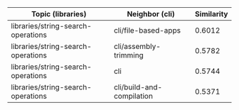 | Topic (libraries) | Neighbor (cli) | Similarity |
|-------------|-------------------|------------|
| libraries/string-search-operations | cli/file-based-apps | 0.6012 |
| libraries/string-search-operations | cli/assembly-trimming | 0.5782 |
| libraries/string-search-operations | cli | 0.5744 |
| libraries/string-search-operations | cli/build-and-compilation | 0.5371 |
